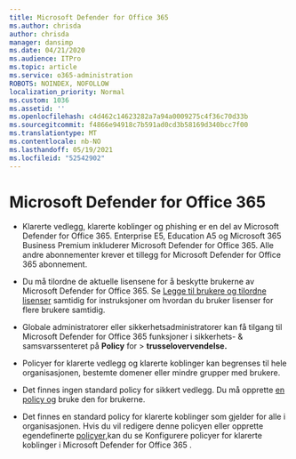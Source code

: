 ```yaml
---
title: Microsoft Defender for Office 365
ms.author: chrisda
author: chrisda
manager: dansimp
ms.date: 04/21/2020
ms.audience: ITPro
ms.topic: article
ms.service: o365-administration
ROBOTS: NOINDEX, NOFOLLOW
localization_priority: Normal
ms.custom: 1036
ms.assetid: ''
ms.openlocfilehash: c4d462c14623282a7a94a0009275c4f36c70d33b
ms.sourcegitcommit: f4866e94918c7b591ad0cd3b58169d340bcc7f00
ms.translationtype: MT
ms.contentlocale: nb-NO
ms.lasthandoff: 05/19/2021
ms.locfileid: "52542902"
---
```

# <a name="microsoft-defender-for-office-365"></a>Microsoft Defender for Office 365

- Klarerte vedlegg, klarerte koblinger og phishing er en del av Microsoft Defender for Office 365. Enterprise E5, Education A5 og Microsoft 365 Business Premium inkluderer Microsoft Defender for Office 365. Alle andre abonnementer krever et tillegg for Microsoft Defender for Office 365 abonnement.

- Du må tilordne de aktuelle lisensene for å beskytte brukerne av Microsoft Defender for Office 365. Se [Legge til brukere og tilordne lisenser](/microsoft-365/admin/add-users/add-users) samtidig for instruksjoner om hvordan du bruker lisenser for flere brukere samtidig.

- Globale administratorer eller sikkerhetsadministratorer kan få tilgang til Microsoft Defender for Office 365 funksjoner i sikkerhets- & samsvarssenteret på **Policy** for \> **trusselovervendelse.**

- Policyer for klarerte vedlegg og klarerte koblinger kan begrenses til hele organisasjonen, bestemte domener eller mindre grupper med brukere.

- Det finnes ingen standard policy for sikkert vedlegg. Du må opprette [en policy og](/microsoft-365/security/office-365-security/set-up-atp-safe-attachments-policies) bruke den for brukerne.

- Det finnes en standard policy for klarerte koblinger som gjelder for alle i organisasjonen. Hvis du vil redigere denne policyen eller opprette egendefinerte [policyer,](/microsoft-365/security/office-365-security/set-up-atp-safe-links-policies)kan du se Konfigurere policyer for klarerte koblinger i Microsoft Defender for Office 365 .
